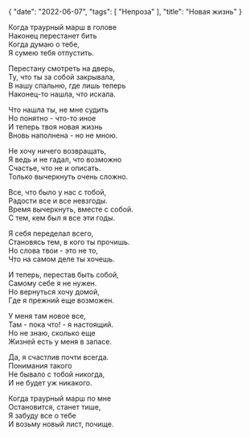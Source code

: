 {
   "date": "2022-06-07",
   "tags": [
      "Непроза"
   ],
   "title": "Новая жизнь"
}

Когда траурный марш в голове  
Наконец перестанет бить  
Когда думаю о тебе,  
Я сумею тебя отпустить.

Перестану смотреть на дверь,  
Ту, что ты за собой закрывала,  
В нашу спальню, где лишь теперь  
Наконец-то нашла, что искала.

Что нашла ты, не мне судить  
Но понятно - что-то иное  
И теперь твоя новая жизнь  
Вновь наполнена - но не мною.

Не хочу ничего возвращать,  
Я ведь и не гадал, что возможно  
Счастье, что не и описать.  
Только вычеркнуть очень сложно.

Все, что было у нас с тобой,  
Радости все и все невзгоды.  
Время вычеркнуть, вместе с собой.  
С тем, кем был я все эти годы.

Я себя переделал всего,  
Становясь тем, в кого ты прочишь.  
Но слова твои - это не то,  
Что на самом деле ты хочешь.

И теперь, перестав быть собой,  
Самому себе я не нужен.  
Но вернуться хочу домой,  
Где я прежний еще возможен.

У меня там новое все,  
Там - пока что! - я настоящий.  
Но не знаю, сколько еще  
Жизней есть у меня в запасе.

Да, я счастлив почти всегда.  
Понимания такого  
Не бывало с тобой никогда,  
И не будет уж никакого.

Когда траурный марш по мне  
Остановится, станет тише,  
Я забуду все о тебе  
И возьму новый лист, почище.
